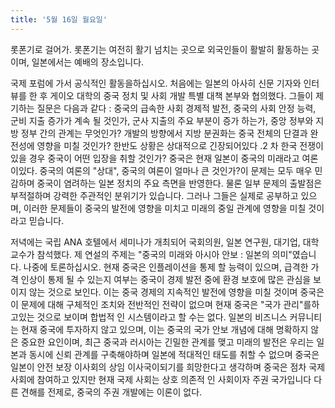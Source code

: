 ```yaml
---
title: '5월 16일 월요일'
---
```

롯폰기로 걸어가. 롯폰기는 여전히 활기 넘치는 곳으로 외국인들이 활발히 활동하는 곳이며, 일본에서는 예배의 장소입니다.

국제 포럼에 가서 공식적인 활동을하십시오. 처음에는 일본의 아사히 신문 기자와 인터뷰를 한 후 게이오 대학의 중국 정치 및 사회 개발 특별 대책 본부와 협의했다. 그들이 제기하는 질문은 다음과 같다 : 중국의 급속한 사회 경제적 발전, 중국의 사회 안정 능력, 군비 지출 증가가 계속 될 것인가, 군사 지출의 주요 부분이 증가 하는가, 중앙 정부와 지방 정부 간의 관계는 무엇인가? 개발의 방향에서 지방 분권화는 중국 전체의 단결과 완전성에 영향을 미칠 것인가? 한반도 상황은 상대적으로 긴장되어있다 .2 차 한국 전쟁이있을 경우 중국이 어떤 입장을 취할 것인가? 중국은 현재 일본이 중국의 미래라고 여론이있다. 중국의 여론의 "상대", 중국의 여론이 얼마나 큰 것인가?이 문제는 모두 매우 민감하며 중국이 염려하는 일본 정치의 주요 측면을 반영한다. 물론 일부 문제의 출발점은 부적절하며 강력한 주관적인 분위기가 있습니다. 그러나 그들은 실제로 공부하고 있으며, 이러한 문제들이 중국의 발전에 영향을 미치고 미래의 중일 관계에 영향을 미칠 것이라고 믿습니다.

저녁에는 국립 ANA 호텔에서 세미나가 개최되어 국회의원, 일본 연구원, 대기업, 대학 교수가 참석했다. 제 연설의 주제는 "중국의 미래와 아시아 안보 : 일본의 의미"였습니다. 나중에 토론하십시오. 현재 중국은 인플레이션을 통제 할 능력이 있으며, 급격한 가격 인상이 통제 될 수 있는지 여부는 중국이 경제 발전 중에 환경 보호에 많은 관심을 보이지 않는 것으로 보인다. 이는 중국 경제의 지속적인 발전에 영향을 미칠 것이며 중국은이 문제에 대해 구체적인 조치와 전반적인 전략이 없으며 현재 중국은 "국가 관리"를하고있는 것으로 보이며 합법적 인 시스템이라고 할 수는 없다. 일본의 비즈니스 커뮤니티는 현재 중국에 투자하지 않고 있으며, 이는 중국의 국가 안보 개념에 대해 명확하지 않은 중요한 요인이며, 최근 중국과 러시아는 긴밀한 관계를 맺고 미래의 발전은 우리는 일본과 동시에 신뢰 관계를 구축해야하며 일본에 적대적인 태도를 취할 수 없으며 중국은 일본이 안전 보장 이사회의 상임 이사국이되기를 희망한다고 생각하며 중국은 점차 국제 사회에 참여하고 있지만 현재 국제 사회는 상호 의존적 인 사회이자 주권 국가입니다 다른 견해를 전제로, 중국의 주권 개발에는 이론이 없다.


